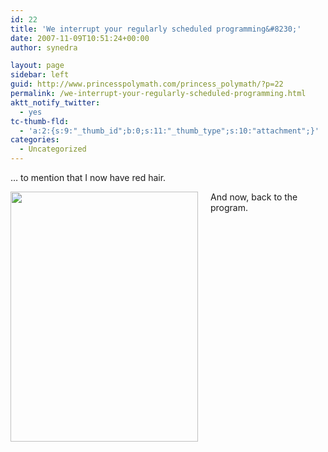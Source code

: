 ```yaml
---
id: 22
title: 'We interrupt your regularly scheduled programming&#8230;'
date: 2007-11-09T10:51:24+00:00
author: synedra

layout: page
sidebar: left
guid: http://www.princesspolymath.com/princess_polymath/?p=22
permalink: /we-interrupt-your-regularly-scheduled-programming.html
aktt_notify_twitter:
  - yes
tc-thumb-fld:
  - 'a:2:{s:9:"_thumb_id";b:0;s:11:"_thumb_type";s:10:"attachment";}'
categories:
  - Uncategorized
---
```

&#8230; to mention that I now have red hair.
  
<span class="mt-enclosure mt-enclosure-image"><img alt="" src="http://www.perlgoddess.com/perlgoddess/redhair.jpg/IMG_0125.JPG" width="300" height="400" class="mt-image-left" style="float: left; margin: 0 20px 20px 0;" /></span>
  
And now, back to the program.